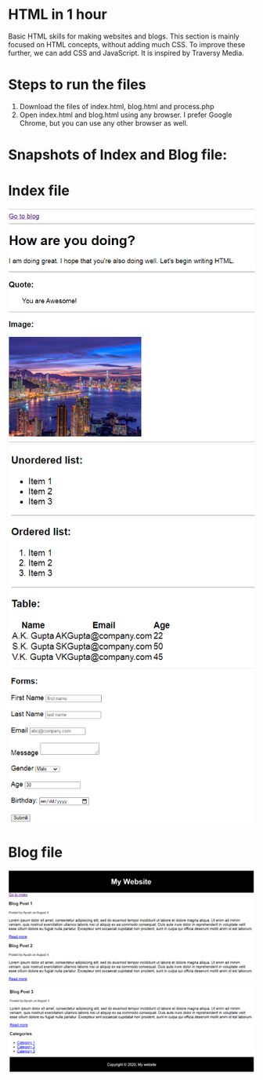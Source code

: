 # HTML in 1 hour

Basic HTML skills for making websites and blogs. This section is mainly focused on HTML concepts, without adding much CSS. To improve these further, we can add CSS and JavaScript. It is inspired by Traversy Media.

# Steps to run the files

1. Download the files of index.html, blog.html and process.php
2. Open index.html and blog.html using any browser. I prefer Google Chrome, but you can use any other browser as well.

# Snapshots of Index and Blog file:

# Index file

![Snapshot 1 of Index](https://github.com/AyushGupta51379/Web_Development/blob/master/HTML/In%201%20hour/Snapshots/1.PNG)
![Snapshot 2 of Index](https://github.com/AyushGupta51379/Web_Development/blob/master/HTML/In%201%20hour/Snapshots/2.PNG)
![Snapshot 3 of Index](https://github.com/AyushGupta51379/Web_Development/blob/master/HTML/In%201%20hour/Snapshots/3.PNG)

# Blog file

![Snapshot 1 of Blog](https://github.com/AyushGupta51379/Web_Development/blob/master/HTML/In%201%20hour/Snapshots/4.PNG)
![Snapshot 2 of Blog](https://github.com/AyushGupta51379/Web_Development/blob/master/HTML/In%201%20hour/Snapshots/5.PNG)
